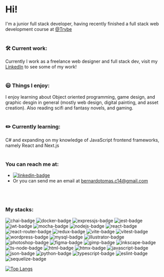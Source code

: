 # Hi!

I'm a junior full stack developer, having recently finished a full stack web development course at [@Trybe](https://github.com/betrybe) 
<br>
<br>
### 🛠️ Current work:
Currently I work as a freelance web designer and full stack dev, visit my [LinkedIn](https://www.linkedin.com/in/bernardocan%C3%A7ado/) to see some of my work!
<br>
<br>
### :smiley: Things I enjoy:
I enjoy learning about Object oriented programming, game design, and graphic desgin in general (mostly web design, digital painting, and asset creation). Also reading scifi and fantasy novels, and gaming.
<br>
<br>
### :pencil2: Currently learning:
C# and expanding on my knowledge of JavaScript frontend frameworks, namely React and Next.js
<br>
<br>
### You can reach me at:
 - [![linkedin-badge](https://img.shields.io/badge/LinkedIn-0077B5?style=for-the-badge&logo=linkedin&logoColor=white)](https://www.linkedin.com/in/bernardocan%C3%A7ado/)
 - Or you can send me an email at bernardotomas.c14@gmail.com
<br>
<br>

### My stacks:

![chai-badge](https://img.shields.io/badge/chai-A30701?style=for-the-badge&logo=chai&logoColor=white)
![docker-badge](https://img.shields.io/badge/Docker-2CA5E0?style=for-the-badge&logo=docker&logoColor=white)
![expressjs-badge](https://img.shields.io/badge/Express%20js-000000?style=for-the-badge&logo=express&logoColor=white)
![jest-badge](https://img.shields.io/badge/Jest-C21325?style=for-the-badge&logo=jest&logoColor=white)
![jwt-badge](https://img.shields.io/badge/JWT-000000?style=for-the-badge&logo=JSON%20web%20tokens&logoColor=white)
![mocha-badge](https://img.shields.io/badge/Mocha-8D6748?style=for-the-badge&logo=Mocha&logoColor=white)
![nodejs-badge](https://img.shields.io/badge/Node%20js-339933?style=for-the-badge&logo=nodedotjs&logoColor=white)
![react-badge](https://img.shields.io/badge/React-20232A?style=for-the-badge&logo=react&logoColor=61DAFB)
![react-router-badge](https://img.shields.io/badge/React_Router-CA4245?style=for-the-badge&logo=react-router&logoColor=white)
![redux-badge](https://img.shields.io/badge/Redux-593D88?style=for-the-badge&logo=redux&logoColor=white)
![vite-badge](https://img.shields.io/badge/Vite-B73BFE?style=for-the-badge&logo=vite&logoColor=FFD62E)
![vitest-badge](https://img.shields.io/badge/Vitest-%236E9F18?style=for-the-badge&logo=Vitest&logoColor=%23fcd703)
![wordpress-badge](https://img.shields.io/badge/Wordpress-21759B?style=for-the-badge&logo=wordpress&logoColor=white)
![mysql-badge](https://img.shields.io/badge/MySQL-005C84?style=for-the-badge&logo=mysql&logoColor=white)
![illustrator-badge](https://img.shields.io/badge/Adobe%20Illustrator-FF9A00?style=for-the-badge&logo=adobe%20illustrator&logoColor=white)
![photoshop-badge](https://img.shields.io/badge/Adobe%20Photoshop-31A8FF?style=for-the-badge&logo=Adobe%20Photoshop&logoColor=black)
![figma-badge](https://img.shields.io/badge/Figma-F24E1E?style=for-the-badge&logo=figma&logoColor=white)
![gimp-badge](https://img.shields.io/badge/gimp-5C5543?style=for-the-badge&logo=gimp&logoColor=white)
![inkscape-badge](https://img.shields.io/badge/Inkscape-000000?style=for-the-badge&logo=Inkscape&logoColor=white)
![ts-node-badge](https://img.shields.io/badge/ts--node-3178C6?style=for-the-badge&logo=ts-node&logoColor=white)
![html-badge](https://img.shields.io/badge/HTML5-E34F26?style=for-the-badge&logo=html5&logoColor=white)
![htmx-badge](https://img.shields.io/badge/%3C/%3E%20htmx-3D72D7?style=for-the-badge&logo=mysl&logoColor=white)
![javascript-badge](https://img.shields.io/badge/JavaScript-323330?style=for-the-badge&logo=javascript&logoColor=F7DF1E)
![json-badge](https://img.shields.io/badge/json-5E5C5C?style=for-the-badge&logo=json&logoColor=white)
![python-badge](https://img.shields.io/badge/Python-FFD43B?style=for-the-badge&logo=python&logoColor=blue)
![typescript-badge](https://img.shields.io/badge/TypeScript-007ACC?style=for-the-badge&logo=typescript&logoColor=white)
![eslint-badge](https://img.shields.io/badge/eslint-3A33D1?style=for-the-badge&logo=eslint&logoColor=white)
![sequelize-badge](	https://img.shields.io/badge/Sequelize-52B0E7?style=for-the-badge&logo=Sequelize&logoColor=white)

[![Top Langs](https://github-readme-stats.vercel.app/api/top-langs/?username=BernardoTomas&layout=donut&theme=merko)](https://github.com/BernardoTomas/github-readme-stats)


<!--
**BernardoTomas/BernardoTomas** is a ✨ _special_ ✨ repository because its `README.md` (this file) appears on your GitHub profile.


Here are some ideas to get you started:

- 🔭 I’m currently working on ...
- 🌱 I’m currently learning ...
- 👯 I’m looking to collaborate on ...
- 🤔 I’m looking for help with ...
- 💬 Ask me about ...
- 📫 How to reach me: ...
- 😄 Pronouns: ...
- ⚡ Fun fact: ...
-->
